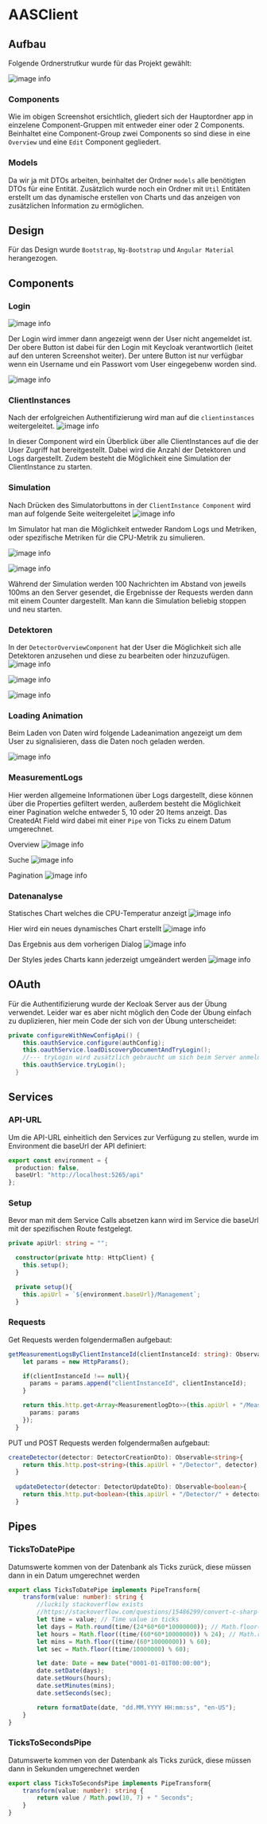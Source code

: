 # AASClient

## Aufbau
Folgende Ordnerstrutkur wurde für das Projekt gewählt:

![image info](./doku_screenshots/folderstruct.png)

### Components
Wie im obigen Screenshot ersichtlich, gliedert sich der Hauptordner app in einzelene Component-Gruppen mit entweder einer oder 2 Components. Beinhaltet eine Component-Group zwei Components so sind diese in eine `Overview` und eine `Edit` Component gegliedert.

### Models
Da wir ja mit DTOs arbeiten, beinhaltet der Ordner `models` alle benötigten DTOs für eine Entität. Zusätzlich wurde noch ein Ordner mit `Util` Entitäten erstellt um das dynamische erstellen von Charts und das anzeigen von zusätzlichen Information zu ermöglichen.

## Design

Für das Design wurde `Bootstrap`, `Ng-Bootstrap` und `Angular Material` herangezogen.

## Components
### Login
![image info](./doku_screenshots/login.png)

Der Login wird immer dann angezeigt wenn der User nicht angemeldet ist. Der obere Button ist dabei für den Login mit Keycloak verantwortlich (leitet auf den unteren Screenshot weiter). Der untere Button ist nur verfügbar wenn ein Username und ein Passwort vom User eingegebenw worden sind.

![image info](./doku_screenshots/keycloak.png)

### ClientInstances
Nach der erfolgreichen Authentifizierung wird man auf die `clientinstances` weitergeleitet.
![image info](./doku_screenshots/clientinstances.png)

In dieser Component wird ein Überblick über alle ClientInstances auf die der User Zugriff hat bereitgestellt. Dabei wird die Anzahl der Detektoren und Logs dargestellt. Zudem besteht die Möglichkeit eine Simulation der ClientInstance zu starten.

### Simulation
Nach Drücken des Simulatorbuttons in der `ClientInstance Component` wird man auf folgende Seite weitergeleitet
![image info](./doku_screenshots/simulator.png)

Im Simulator hat man die Möglichkeit entweder Random Logs und Metriken, oder spezifische Metriken für die CPU-Metrik zu simulieren. 

![image info](./doku_screenshots/simulator_running.png)

![image info](./doku_screenshots/simulator_finished.png)

Während der Simulation werden 100 Nachrichten im Abstand von jeweils 100ms an den Server gesendet, die Ergebnisse der Requests werden dann mit einem Counter dargestellt. Man kann die Simulation beliebig stoppen und neu starten.

### Detektoren
In der `DetectorOverviewComponent` hat der User die Möglichkeit sich alle Detektoren anzusehen und diese zu bearbeiten oder hinzuzufügen.
![image info](./doku_screenshots/detector.png)

![image info](./doku_screenshots/adddetector.png)

![image info](./doku_screenshots/editdetector.png)

### Loading Animation
Beim Laden von Daten wird folgende Ladeanimation angezeigt um dem User zu signalisieren, dass die Daten noch geladen werden.

![image info](./doku_screenshots/loadinganimation.png)

### MeasurementLogs
Hier werden allgemeine Informationen über Logs dargestellt, diese können über die Properties gefiltert werden, außerdem besteht die Möglichkeit einer Pagination welche entweder 5, 10 oder 20 Items anzeigt. Das CreatedAt Field wird dabei mit einer `Pipe` von Ticks zu einem Datum umgerechnet.

Overview
![image info](./doku_screenshots/measurementlogs.png)

Suche
![image info](./doku_screenshots/measurementlogs_search.png)

Pagination
![image info](./doku_screenshots/measurementlogs_pagination.png)


### Datenanalyse

Statisches Chart welches die CPU-Temperatur anzeigt
![image info](./doku_screenshots/chart.png)

Hier wird ein neues dynamisches Chart erstellt
![image info](./doku_screenshots/chartcreate.png)

Das Ergebnis aus dem vorherigen Dialog
![image info](./doku_screenshots/chart2.png)

Der Styles jedes Charts kann jederzeigt umgeändert werden
![image info](./doku_screenshots/chartstyle.png)

## OAuth
Für die Authentifizierung wurde der Kecloak Server aus der Übung verwendet. Leider war es aber nicht möglich den Code der Übung einfach zu duplizieren, hier mein Code der sich von der Übung unterscheidet:

```c#
private configureWithNewConfigApi() {
    this.oauthService.configure(authConfig);
    this.oauthService.loadDiscoveryDocumentAndTryLogin();
    //--- tryLogin wird zusätzlich gebraucht um sich beim Server anmelden zu können - obiger Code hat in der Übung jedoch funktioniert, Konfigurationsfehler OAuth
    this.oauthService.tryLogin();
  }
```

## Services
### API-URL
Um die API-URL einheitlich den Services zur Verfügung zu stellen, wurde im Environment die baseUrl der API definiert:

```typescript
export const environment = {
  production: false,
  baseUrl: "http://localhost:5265/api"
};
```

### Setup
Bevor man mit dem Service Calls absetzen kann wird im Service die baseUrl mit der spezifischen Route festgelegt.

```typescript
private apiUrl: string = "";

  constructor(private http: HttpClient) {
    this.setup();
  }

  private setup(){
    this.apiUrl = `${environment.baseUrl}/Management`;
  }
```

### Requests
Get Requests werden folgendermaßen aufgebaut:

```typescript
getMeasurementLogsByClientInstanceId(clientInstanceId: string): Observable<Array<MeasurementlogDto>> {
    let params = new HttpParams();

    if(clientInstanceId !== null){
      params = params.append("clientInstanceId", clientInstanceId);
    }

    return this.http.get<Array<MeasurementlogDto>>(this.apiUrl + "/MeasurementLog", {
      params: params
    });
  }
```

PUT und POST Requests werden folgendermaßen aufgebaut:
```typescript
createDetector(detector: DetectorCreationDto): Observable<string>{
    return this.http.post<string>(this.apiUrl + "/Detector", detector);
  }
  
  updateDetector(detector: DetectorUpdateDto): Observable<boolean>{
    return this.http.put<boolean>(this.apiUrl + "/Detector/" + detector.id, detector);
  }
```

## Pipes
### TicksToDatePipe
Datumswerte kommen von der Datenbank als Ticks zurück, diese müssen dann in ein Datum umgerechnet werden
```typescript
export class TicksToDatePipe implements PipeTransform{
    transform(value: number): string {
        //luckily stackoverflow exists
        //https://stackoverflow.com/questions/15486299/convert-c-sharp-net-datetime-ticks-to-days-hours-mins-in-javascript
        let time = value; // Time value in ticks
        let days = Math.round(time/(24*60*60*10000000)); // Math.floor() rounds a number downwards to the nearest whole integer, which in this case is the value representing the day
        let hours = Math.floor((time/(60*60*10000000)) % 24); // Math.round() rounds the number up or down
        let mins = Math.floor((time/(60*10000000)) % 60);
        let sec = Math.floor((time/10000000) % 60);

        let date: Date = new Date("0001-01-01T00:00:00");
        date.setDate(days);
        date.setHours(hours);
        date.setMinutes(mins);
        date.setSeconds(sec);

        return formatDate(date, "dd.MM.YYYY HH:mm:ss", "en-US");
    }
}
```
### TicksToSecondsPipe
Datumswerte kommen von der Datenbank als Ticks zurück, diese müssen dann in Sekunden umgerechnet werden

```typescript
export class TicksToSecondsPipe implements PipeTransform{
    transform(value: number): string {
        return value / Math.pow(10, 7) + " Seconds";
    }
}
```